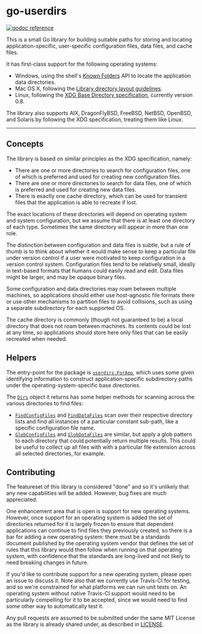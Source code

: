 # go-userdirs

[![godoc reference](https://godoc.org/github.com/apparentlymart/go-userdirs/userdirs?status.svg)](https://godoc.org/github.com/apparentlymart/go-userdirs/userdirs)

This is a small Go library for building suitable paths for storing and locating
application-specific, user-specific configuration files, data files, and
cache files.

It has first-class support for the following operating systems:

- Windows, using the shell's [Known Folders](<https://msdn.microsoft.com/en-us/library/windows/desktop/bb776911(v=vs.85).aspx>) API to locate the application data directories.
- Mac OS X, following the [Library directory layout guidelines](https://developer.apple.com/library/archive/documentation/FileManagement/Conceptual/FileSystemProgrammingGuide/FileSystemOverview/FileSystemOverview.html#//apple_ref/doc/uid/TP40010672-CH2-SW1).
- Linux, following the [XDG Base Directory specification](https://specifications.freedesktop.org/basedir-spec/basedir-spec-0.8.html), currently version 0.8.

The library also supports AIX, DragonFlyBSD, FreeBSD, NetBSD, OpenBSD, and
Solaris by following the XDG specification, treating them like Linux.

---

## Concepts

The library is based on similar principles as the XDG specification, namely:

- There are one or more directories to search for configuration files, one of
  which is preferred and used for creating new configuration files.
- There are one or more directories to search for data files, one of which
  is preferred and used for creating new data files.
- There is exactly one cache directory, which can be used for transient files
  that the application is able to recreate if lost.

The exact locations of these directories will depend on operating system and
system configuration, but we assume that there is at least one directory of
each type. Sometimes the same directory will appear in more than one role.

The distinction between configuration and data files is subtle, but a rule of
thumb is to think about whether it would make sense to keep a particular file
under version control if a user were motivated to keep configuration in a
version control system. Configuration files tend to be relatively small, ideally
in text-based formats that humans could easily read and edit. Data files might
be larger, and may be opaque binary files.

Some configuration and data directories may roam between multiple machines, so
applications should either use host-agnostic file formats there or use other
mechanisms to partition files to avoid collisions, such as using a separate
subdirectory for each supported OS.

The cache directory is commonly (though not guaranteed to be) a local directory
that does not roam between machines. Its contents could be lost at any time,
so applications should store here only files that can be easily recreated when
needed.

## Helpers

The entry-point for the package is
[`userdirs.ForApp`](https://godoc.org/github.com/apparentlymart/go-userdirs/userdirs#ForApp),
which uses some given identifying information to construct application-specific
subdirectory paths under the operating-system-specific base directories.

The [`Dirs`](https://godoc.org/github.com/apparentlymart/go-userdirs/userdirs#Dirs)
object it returns has some helper methods for scanning across the various
directories to find files:

- [`FindConfigFiles`](https://godoc.org/github.com/apparentlymart/go-userdirs/userdirs#Dirs.FindConfigFiles)
  and
  [`FindDataFiles`](https://godoc.org/github.com/apparentlymart/go-userdirs/userdirs#Dirs.FindDataFiles)
  scan over their respective directory lists and find all instances of a
  particular constant sub-path, like a specific configuration file name.
- [`GlobConfigFiles`](https://godoc.org/github.com/apparentlymart/go-userdirs/userdirs#Dirs.GlobConfigFiles)
  and
  [`GlobDataFiles`](https://godoc.org/github.com/apparentlymart/go-userdirs/userdirs#Dirs.GlobDataFiles)
  are similar, but apply a glob pattern to each directory that could potentially
  return multiple results. This could be useful to collect up all files with
  with a particular file extension across all selected directories, for example.

## Contributing

The featureset of this library is considered "done" and so it's unlikely that
any new capabilities will be added. However, bug fixes are much appreciated.

One enhancement area that is open is support for new operating systems. However,
once support for an operating system is added the set of directories returned
for it is largely frozen to ensure that dependent applications can continue
to find files they previously created, so there is a bar for adding a new
operating system: there must be a standards document published by the operating
system vendor that defines the set of rules that this library would then follow
when running on that operating system, with confidence that the standards are
long-lived and not likely to need breaking changes in future.

If you'd like to contribute support for a new operating system, please open
an issue to discuss it. Note also that we currently use Travis-CI for testing,
and so we're constrained for what platforms we can run unit tests on. An
operating system without native Travis-CI support would need to be particularly
compelling for it to be accepted, since we would need to find some other way
to automatically test it.

Any pull requests are assumed to be submitted under the same MIT License as
the library is already shared under, as described in [LICENSE](./LICENSE).
